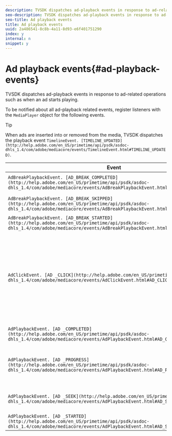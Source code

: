 ```yaml
---
description: TVSDK dispatches ad-playback events in response to ad-related operations such as when an ad starts playing.
seo-description: TVSDK dispatches ad-playback events in response to ad-related operations such as when an ad starts playing.
seo-title: Ad playback events
title: Ad playback events
uuid: 2a486541-8c8b-4a11-8d93-e6f401751290
index: y
internal: n
snippet: y
---
```


# Ad playback events{#ad-playback-events}

TVSDK dispatches ad-playback events in response to ad-related operations such as when an ad starts playing.

 To be notified about all ad-playback related events, register listeners with the `MediaPlayer` object for the following events. 

>[!TIP]
>
>When ads are inserted into or removed from the media, TVSDK dispatches the playback event `TimelineEvent. [TIMELINE_UPDATED](http://help.adobe.com/en_US/primetime/api/psdk/asdoc-dhls_1.4/com/adobe/mediacore/events/TimelineEvent.html#TIMELINE_UPDATED)`.

|  Event  | Meaning  |
|---|---|
| `AdBreakPlaybackEvent. [AD_BREAK_COMPLETED](http://help.adobe.com/en_US/primetime/api/psdk/asdoc-dhls_1.4/com/adobe/mediacore/events/AdBreakPlaybackEvent.html#AD_BREAK_COMPLETED)`  | An ad break has played completely.  |
| `AdBreakPlaybackEvent. [AD_BREAK_SKIPPED](http://help.adobe.com/en_US/primetime/api/psdk/asdoc-dhls_1.4/com/adobe/mediacore/events/AdBreakPlaybackEvent.html#AD_BREAK_SKIPPED)`  | An ad break was skipped during playback.  |
| `AdBreakPlaybackEvent. [AD_BREAK_STARTED](http://help.adobe.com/en_US/primetime/api/psdk/asdoc-dhls_1.4/com/adobe/mediacore/events/AdBreakPlaybackEvent.html#AD_BREAK_STARTED)`  | An ad break has started.  |
| `AdClickEvent. [AD _CLICK](http://help.adobe.com/en_US/primetime/api/psdk/asdoc-dhls_1.4/com/adobe/mediacore/events/AdClickEvent.html#AD_CLICK)`  |The user has clicked the ad. Provides information to your application about the ad that the user clicked, in response to your application calling `notifyClick` on the `MediaPlayerView`.  |
| `AdPlaybackEvent. [AD _COMPLETED](http://help.adobe.com/en_US/primetime/api/psdk/asdoc-dhls_1.4/com/adobe/mediacore/events/AdPlaybackEvent.html#AD_COMPLETED)`  | An ad has played completely.  |
| `AdPlaybackEvent. [AD _PROGRESS](http://help.adobe.com/en_US/primetime/api/psdk/asdoc-dhls_1.4/com/adobe/mediacore/events/AdPlaybackEvent.html#AD_PROGRESS)`  | Ad playback has progressed. Dispatched multiple times while an ad plays.  |
| `AdPlaybackEvent. [AD _SEEK](http://help.adobe.com/en_US/primetime/api/psdk/asdoc-dhls_1.4/com/adobe/mediacore/events/AdPlaybackEvent.html#AD_STARTED)`  | A seek has occurred across ad boundaries or within an ad.  |
| `AdPlaybackEvent. [AD _STARTED](http://help.adobe.com/en_US/primetime/api/psdk/asdoc-dhls_1.4/com/adobe/mediacore/events/AdPlaybackEvent.html#AD_STARTED)`  | An ad has started.  |

